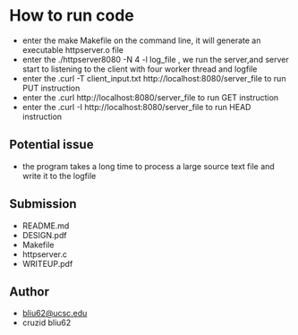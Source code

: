 # How to run code 

  - enter the make Makefile on the command line, it will generate an executable httpserver.o file 
  - enter the ./httpserver8080 -N 4 -l log_file , we run the server,and server start to listening to the client with four worker thread and logfile 
  - enter the .curl -T client_input.txt http://localhost:8080/server_file to run PUT instruction
  - enter the .curl http://localhost:8080/server_file to run GET instruction
  - enter the .curl -I http://localhost:8080/server_file to run HEAD instruction


## Potential issue

  - the program takes a long time to process a large source text file and write it to the logfile  


## Submission
  - README.md
  - DESIGN.pdf
  - Makefile
  - httpserver.c
  - WRITEUP.pdf
 

## Author 
  - bliu62@ucsc.edu
  - cruzid bliu62
